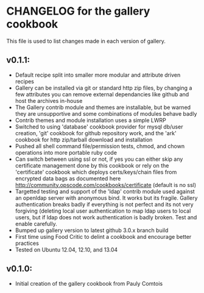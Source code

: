 # CHANGELOG for the gallery cookbook

This file is used to list changes made in each version of gallery.

## v0.1.1:

* Default recipe split into smaller more modular and attribute driven recipes
* Gallery can be installed via git or standard http zip files, by changing a few attributes you can remove external dependancies like github and host the archives in-house
* The Gallery contrib module and themes are installable, but be warned they are unsupportive and some combinations of modules behave badly
* Contrib themes and module installation uses a simple LWRP 
* Switched to using 'database' cookbook provider for mysql db/user creation, 'git' cookbook for github repository work, and the 'ark' cookbook for http zip/tarball download and installation 
* Pushed all shell command file/permission tests, chmod, and chown operations into more portable ruby code
* Can switch between using ssl or not, if yes you can either skip any certificate management done by this cookbook or rely on the 'certificate' cookbook which deploys certs/keys/chain files from encrypted data bags as documented here http://community.opscode.com/cookbooks/certificate (default is no ssl)
* Targetted testing and support of the 'ldap' contrib module used against an openldap server with anonymous bind.  It works but its fragile.  Gallery authentication breaks badly if everything is not perfect and its not very forgiving (deleting local user authentication to map ldap users to local users, but if ldap does not work authentication is badly broken.  Test and enable carefully.
* Bumped up gallery version to latest github 3.0.x branch build
* First time using Food Critic to delint a cookbook and encourage better practices
* Tested on Ubuntu 12.04, 12.10, and 13.04

## v0.1.0:

* Initial creation of the gallery cookbook from Pauly Comtois

